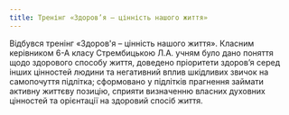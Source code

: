 ```yaml
---
title: Тренінг «Здоров’я – цінність нашого життя»
---
```


Відбувся тренінг «Здоров'я – цінність нашого життя». Класним керівником 6-А класу Стрембицькою Л.А. учням було дано поняття щодо здорового способу життя, доведено пріоритети здоров’я серед інших цінностей людини та негативний вплив шкідливих звичок на самопочуття підлітка; сформовано у підлітків прагнення займати активну життєву позицію, сприяти визначенню власних духовних цінностей та орієнтації на здоровий спосіб життя.

<slideshow id="_/72157649363114003" />
